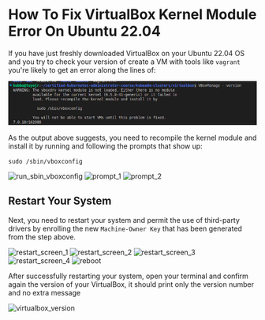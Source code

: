 # How To Fix VirtualBox Kernel Module Error On Ubuntu 22.04

If you have just freshly downloaded VirtualBox on your Ubuntu 22.04 OS and you try to check your version of create a VM with tools like `vagrant` you're likely to get an error along the lines of:

![vbox_error](https://github.com/tuyojr/troubleshooter/blob/main/image/k8s_vbox_error.png)

As the output above suggests, you need to recompile the kernel module and install it by running and following the prompts that show up:

```SHELL
sudo /sbin/vboxconfig
```

![run_sbin_vboxconfig](https://github.com/tuyojr/troubleshooter/blob/main/image/vbox_error_4.png)
![prompt_1](https://github.com/tuyojr/troubleshooter/blob/main/image/vbox_error_2.png)
![prompt_2](https://github.com/tuyojr/troubleshooter/blob/main/image/vbox_error_3.png)

## Restart Your System

Next, you need to restart your system and permit the use of third-party drivers by enrolling the new `Machine-Owner Key` that has been generated from the step above.

![restart_screen_1](https://github.com/tuyojr/troubleshooter/blob/main/image/enroll_mok.jpg)
![restart_screen_2](https://github.com/tuyojr/troubleshooter/blob/main/image/enroll_mok_2.jpg)
![restart_screen_3](https://github.com/tuyojr/troubleshooter/blob/main/image/enroll_mok_3.jpg)
![restart_screen_4](https://github.com/tuyojr/troubleshooter/blob/main/image/enroll_mok_4.jpg)
![reboot](https://github.com/tuyojr/troubleshooter/blob/main/image/reboot.jpg)

After successfully restarting your system, open your terminal and confirm again the version of your VirtualBox, it should print only the version number and no extra message

![virtualbox_version](https://github.com/tuyojr/troubleshooter/blob/main/image/virtualbox_install.png)

